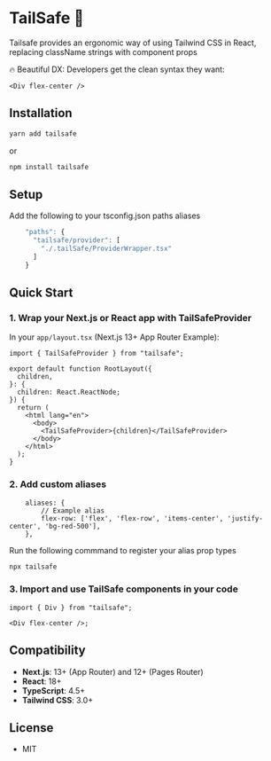 # TailSafe 🦈

Tailsafe provides an ergonomic way of using Tailwind CSS in React, replacing className strings with component props

🔥 Beautiful DX: Developers get the clean syntax they want:

```tsx
<Div flex-center />
```

## Installation

```bash
yarn add tailsafe
```

or

```bash
npm install tailsafe
```

## Setup

Add the following to your tsconfig.json paths aliases

```ts
    "paths": {
      "tailsafe/provider": [
        "./.tailSafe/ProviderWrapper.tsx"
      ]
    }
```

## Quick Start

### 1. Wrap your Next.js or React app with TailSafeProvider

In your `app/layout.tsx` (Next.js 13+ App Router Example):

```tsx
import { TailSafeProvider } from "tailsafe";

export default function RootLayout({
  children,
}: {
  children: React.ReactNode;
}) {
  return (
    <html lang="en">
      <body>
        <TailSafeProvider>{children}</TailSafeProvider>
      </body>
    </html>
  );
}
```

### 2. Add custom aliases

```tsx
    aliases: {
        // Example alias
        flex-row: ['flex', 'flex-row', 'items-center', 'justify-center', 'bg-red-500'],
    },
```

Run the following commmand to register your alias prop types

```bash
npx tailsafe
```

### 3. Import and use TailSafe components in your code

```tsx
import { Div } from "tailsafe";

<Div flex-center />;
```

## Compatibility

- **Next.js**: 13+ (App Router) and 12+ (Pages Router)
- **React**: 18+
- **TypeScript**: 4.5+
- **Tailwind CSS**: 3.0+

## License

- MIT
